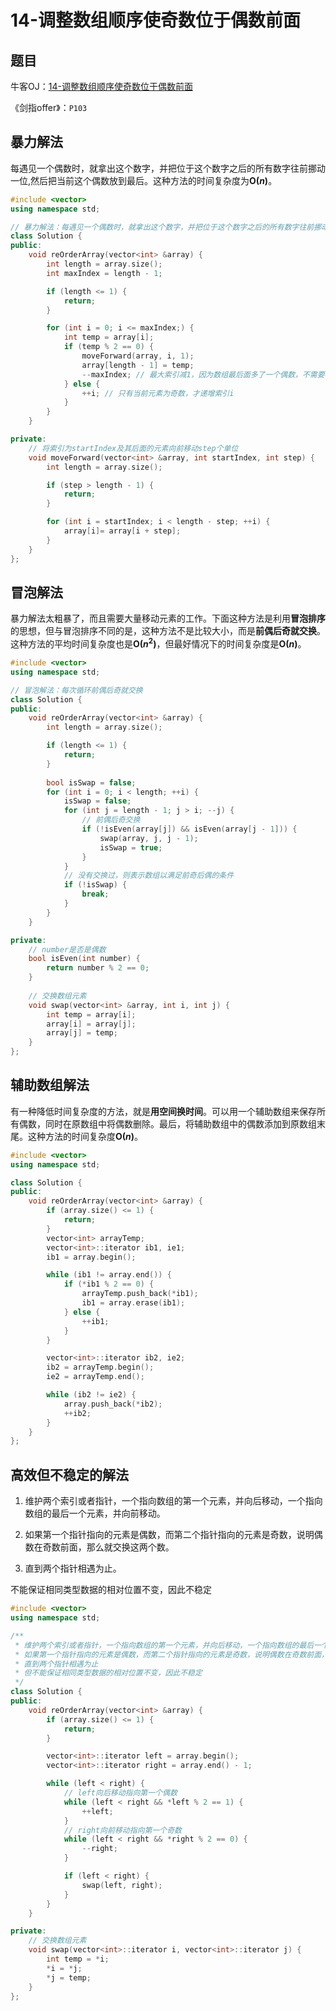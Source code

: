 # 14-调整数组顺序使奇数位于偶数前面

## 题目

牛客OJ：[14-调整数组顺序使奇数位于偶数前面](https://www.nowcoder.com/practice/beb5aa231adc45b2a5dcc5b62c93f593?tpId=13&tqId=11166&tPage=1&rp=1&ru=%2Fta%2Fcoding-interviews&qru=%2Fta%2Fcoding-interviews%2Fquestion-ranking)

《剑指offer》：`P103`

## 暴力解法

每遇见一个偶数时，就拿出这个数字，并把位于这个数字之后的所有数字往前挪动一位,然后把当前这个偶数放到最后。这种方法的时间复杂度为**O($n$)**。

```c++
#include <vector>
using namespace std;

// 暴力解法：每遇见一个偶数时，就拿出这个数字，并把位于这个数字之后的所有数字往前挪动一位,然后把当前这个偶数放到最后。
class Solution {
public:
    void reOrderArray(vector<int> &array) {
        int length = array.size();
        int maxIndex = length - 1;

        if (length <= 1) {
            return;
        }

        for (int i = 0; i <= maxIndex;) {
            int temp = array[i];
            if (temp % 2 == 0) {
                moveForward(array, i, 1);
                array[length - 1] = temp;
                --maxIndex; // 最大索引减1，因为数组最后面多了一个偶数，不需要检查了
            } else {
                ++i; // 只有当前元素为奇数，才递增索引i
            }
        }
    }

private:
    // 将索引为startIndex及其后面的元素向前移动step个单位
    void moveForward(vector<int> &array, int startIndex, int step) {
        int length = array.size();

        if (step > length - 1) {
            return;
        }

        for (int i = startIndex; i < length - step; ++i) {
            array[i]= array[i + step]; 
        }
    }
};
```

## 冒泡解法

暴力解法太粗暴了，而且需要大量移动元素的工作。下面这种方法是利用**冒泡排序**的思想，但与冒泡排序不同的是，这种方法不是比较大小，而是**前偶后奇就交换**。这种方法的平均时间复杂度也是**O($n^2$)**，但最好情况下的时间复杂度是**O($n$)**。

```c++
#include <vector>
using namespace std;

// 冒泡解法：每次循环前偶后奇就交换
class Solution {
public:
    void reOrderArray(vector<int> &array) {
        int length = array.size();

        if (length <= 1) {
            return;
        }
        
        bool isSwap = false;
        for (int i = 0; i < length; ++i) {
            isSwap = false;
            for (int j = length - 1; j > i; --j) {
                // 前偶后奇交换
                if (!isEven(array[j]) && isEven(array[j - 1])) {
                    swap(array, j, j - 1);
                    isSwap = true;
                }
            }
            // 没有交换过，则表示数组以满足前奇后偶的条件
            if (!isSwap) {
                break;
            }
        }
    }

private:
    // number是否是偶数
    bool isEven(int number) {
        return number % 2 == 0;
    }
    
    // 交换数组元素
    void swap(vector<int> &array, int i, int j) {
        int temp = array[i];
        array[i] = array[j];
        array[j] = temp;
    }
};
```

## 辅助数组解法

有一种降低时间复杂度的方法，就是**用空间换时间**。可以用一个辅助数组来保存所有偶数，同时在原数组中将偶数删除。最后，将辅助数组中的偶数添加到原数组末尾。这种方法的时间复杂度**O($n$)**。

```c++
#include <vector>
using namespace std;

class Solution {
public:
    void reOrderArray(vector<int> &array) {
        if (array.size() <= 1) {
            return;
        }
        vector<int> arrayTemp;
        vector<int>::iterator ib1, ie1;
        ib1 = array.begin();

        while (ib1 != array.end()) {
            if (*ib1 % 2 == 0) {
                arrayTemp.push_back(*ib1);
                ib1 = array.erase(ib1);
            } else {
                ++ib1;
            }
        }

        vector<int>::iterator ib2, ie2;
        ib2 = arrayTemp.begin();
        ie2 = arrayTemp.end();

        while (ib2 != ie2) {
            array.push_back(*ib2);
            ++ib2;
        }
    }
};
```

## 高效但不稳定的解法

1. 维护两个索引或者指针，一个指向数组的第一个元素，并向后移动，一个指向数组的最后一个元素，并向前移动。

2. 如果第一个指针指向的元素是偶数，而第二个指针指向的元素是奇数，说明偶数在奇数前面，那么就交换这两个数。

3. 直到两个指针相遇为止。

不能保证相同类型数据的相对位置不变，因此不稳定

```c++
#include <vector>
using namespace std;

/**
 * 维护两个索引或者指针，一个指向数组的第一个元素，并向后移动，一个指向数组的最后一个元素，并向前移动。
 * 如果第一个指针指向的元素是偶数，而第二个指针指向的元素是奇数，说明偶数在奇数前面，那么就交换这两个数。
 * 直到两个指针相遇为止 
 * 但不能保证相同类型数据的相对位置不变，因此不稳定
 */
class Solution {
public:
    void reOrderArray(vector<int> &array) {
        if (array.size() <= 1) {
            return;
        }

        vector<int>::iterator left = array.begin();
        vector<int>::iterator right = array.end() - 1;

        while (left < right) {
            // left向后移动指向第一个偶数
            while (left < right && *left % 2 == 1) {
                ++left;
            }
            // right向前移动指向第一个奇数
            while (left < right && *right % 2 == 0) {
                --right;
            }

            if (left < right) {
                swap(left, right);
            }
        }        
    }

private:
    // 交换数组元素
    void swap(vector<int>::iterator i, vector<int>::iterator j) {
        int temp = *i;
        *i = *j;
        *j = temp;
    }
};
```